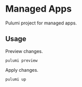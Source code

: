 # Managed Apps
Pulumi project for managed apps.

## Usage
Preview changes.
```
pulumi preview
```

Apply changes.
```
pulumi up
```
